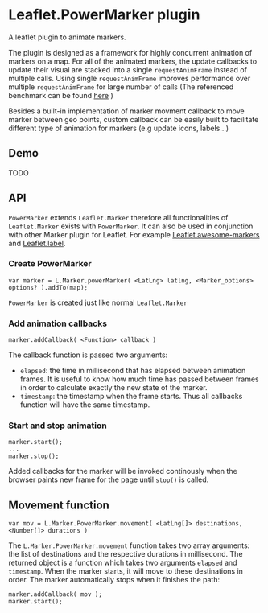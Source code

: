 # Leaflet.PowerMarker plugin

A leaflet plugin to animate markers. 

The plugin is designed as a framework for highly concurrent animation of
markers on a map. For all of the animated markers, the update callbacks to update their visual are stacked into a single `requestAnimFrame` instead of multiple calls. Using single `requestAnimFrame` improves performance over multiple `requestAnimFrame` for large number of calls (The referenced benchmark can be found [here](http://jsperf.com/single-vs-multiple-requestanimationframe/2) ) 

Besides a built-in implementation of marker movment callback to move marker
between geo points, custom callback can be easily built to facilitate different
type of animation for markers (e.g update icons, labels...)

## Demo

TODO

## API

`PowerMarker` extends `Leaflet.Marker` therefore all functionalities of
`Leaflet.Marker` exists with `PowerMarker`. It can also be used in conjunction
with other Marker plugin for Leaflet. For example
[Leaflet.awesome-markers](https://github.com/lvoogdt/Leaflet.awesome-markers)
and [Leaflet.label](https://github.com/Leaflet/Leaflet.label).

### Create PowerMarker

    var marker = L.Marker.powerMarker( <LatLng> latlng, <Marker_options> options? ).addTo(map); 
   
`PowerMarker` is created just like normal `Leaflet.Marker`

### Add animation callbacks

    marker.addCallback( <Function> callback )

The callback function is passed two arguments: 
    
 * `elapsed`: the time in millisecond that has elapsed between animation frames. It is useful to know how much time has passed between frames in order to calculate exactly the new state of the marker. 
 * `timestamp`: the timestamp when the frame starts. Thus all callbacks function
   will have the same timestamp.  

### Start and stop animation

    marker.start(); 
    ...
    marker.stop(); 

Added callbacks for the marker will be invoked continously when the browser
paints new frame for the page until `stop()` is called. 

## Movement function

    var mov = L.Marker.PowerMarker.movement( <LatLng[]> destinations,
    <Number[]> durations )

The `L.Marker.PowerMarker.movement` function takes two array arguments: the
list of destinations and the respective durations in millisecond. The returned
object is a function which takes two arguments `elapsed` and `timestamp`. When the
marker starts, it will move to these destinations in order. The marker
automatically stops when it finishes the path:

    marker.addCallback( mov );
    marker.start();


    





